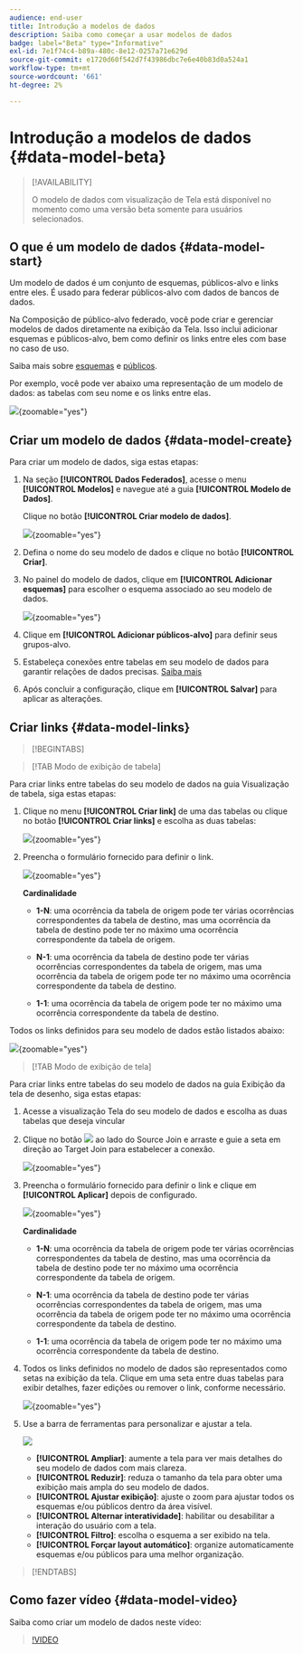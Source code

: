 ```yaml
---
audience: end-user
title: Introdução a modelos de dados
description: Saiba como começar a usar modelos de dados
badge: label="Beta" type="Informative"
exl-id: 7e1f74c4-b89a-480c-8e12-0257a71e629d
source-git-commit: e1720d60f542d7f43986dbc7e6e40b83d0a524a1
workflow-type: tm+mt
source-wordcount: '661'
ht-degree: 2%

---
```


# Introdução a modelos de dados {#data-model-beta}

>[!AVAILABILITY]
>
>O modelo de dados com visualização de Tela está disponível no momento como uma versão beta somente para usuários selecionados.

## O que é um modelo de dados {#data-model-start}

Um modelo de dados é um conjunto de esquemas, públicos-alvo e links entre eles. É usado para federar públicos-alvo com dados de bancos de dados.

Na Composição de público-alvo federado, você pode criar e gerenciar modelos de dados diretamente na exibição da Tela. Isso inclui adicionar esquemas e públicos-alvo, bem como definir os links entre eles com base no caso de uso.

Saiba mais sobre [esquemas](../customer/schemas.md#schema-start) e [públicos](../start/audiences.md).

Por exemplo, você pode ver abaixo uma representação de um modelo de dados: as tabelas com seu nome e os links entre elas.

![](assets/datamodel.png){zoomable="yes"}

## Criar um modelo de dados {#data-model-create}

Para criar um modelo de dados, siga estas etapas:

1. Na seção **[!UICONTROL Dados Federados]**, acesse o menu **[!UICONTROL Modelos]** e navegue até a guia **[!UICONTROL Modelo de Dados]**.

   Clique no botão **[!UICONTROL Criar modelo de dados]**.

   ![](assets/datamodel_create.png){zoomable="yes"}

1. Defina o nome do seu modelo de dados e clique no botão **[!UICONTROL Criar]**.

1. No painel do modelo de dados, clique em **[!UICONTROL Adicionar esquemas]** para escolher o esquema associado ao seu modelo de dados.

   ![](assets/datamodel_schemas.png){zoomable="yes"}

1. Clique em **[!UICONTROL Adicionar públicos-alvo]** para definir seus grupos-alvo.

1. Estabeleça conexões entre tabelas em seu modelo de dados para garantir relações de dados precisas. [Saiba mais](#data-model-links)

1. Após concluir a configuração, clique em **[!UICONTROL Salvar]** para aplicar as alterações.

## Criar links {#data-model-links}

>[!BEGINTABS]

>[!TAB Modo de exibição de tabela]

Para criar links entre tabelas do seu modelo de dados na guia Visualização de tabela, siga estas etapas:

1. Clique no menu **[!UICONTROL Criar link]** de uma das tabelas ou clique no botão **[!UICONTROL Criar links]** e escolha as duas tabelas:

   ![](assets/datamodel_createlinks.png){zoomable="yes"}

1. Preencha o formulário fornecido para definir o link.

   ![](assets/datamodel_link.png){zoomable="yes"}

   **Cardinalidade**

   * **1-N**: uma ocorrência da tabela de origem pode ter várias ocorrências correspondentes da tabela de destino, mas uma ocorrência da tabela de destino pode ter no máximo uma ocorrência correspondente da tabela de origem.

   * **N-1**: uma ocorrência da tabela de destino pode ter várias ocorrências correspondentes da tabela de origem, mas uma ocorrência da tabela de origem pode ter no máximo uma ocorrência correspondente da tabela de destino.

   * **1-1**: uma ocorrência da tabela de origem pode ter no máximo uma ocorrência correspondente da tabela de destino.

Todos os links definidos para seu modelo de dados estão listados abaixo:

![](assets/datamodel_alllinks.png){zoomable="yes"}

>[!TAB Modo de exibição de tela]

Para criar links entre tabelas do seu modelo de dados na guia Exibição da tela de desenho, siga estas etapas:

1. Acesse a visualização Tela do seu modelo de dados e escolha as duas tabelas que deseja vincular

1. Clique no botão ![](assets/do-not-localize/Smock_AddCircle_18_N.svg) ao lado do Source Join e arraste e guie a seta em direção ao Target Join para estabelecer a conexão.

   ![](assets/datamodel.gif){zoomable="yes"}

1. Preencha o formulário fornecido para definir o link e clique em **[!UICONTROL Aplicar]** depois de configurado.

   ![](assets/datamodel-canvas-1.png){zoomable="yes"}

   **Cardinalidade**

   * **1-N**: uma ocorrência da tabela de origem pode ter várias ocorrências correspondentes da tabela de destino, mas uma ocorrência da tabela de destino pode ter no máximo uma ocorrência correspondente da tabela de origem.

   * **N-1**: uma ocorrência da tabela de destino pode ter várias ocorrências correspondentes da tabela de origem, mas uma ocorrência da tabela de origem pode ter no máximo uma ocorrência correspondente da tabela de destino.

   * **1-1**: uma ocorrência da tabela de origem pode ter no máximo uma ocorrência correspondente da tabela de destino.

1. Todos os links definidos no modelo de dados são representados como setas na exibição da tela. Clique em uma seta entre duas tabelas para exibir detalhes, fazer edições ou remover o link, conforme necessário.

   ![](assets/datamodel-canvas-2.png){zoomable="yes"}

1. Use a barra de ferramentas para personalizar e ajustar a tela.

   ![](assets/datamodel-canvas-3.png)

   * **[!UICONTROL Ampliar]**: aumente a tela para ver mais detalhes do seu modelo de dados com mais clareza.
   * **[!UICONTROL Reduzir]**: reduza o tamanho da tela para obter uma exibição mais ampla do seu modelo de dados.
   * **[!UICONTROL Ajustar exibição]**: ajuste o zoom para ajustar todos os esquemas e/ou públicos dentro da área visível.
   * **[!UICONTROL Alternar interatividade]**: habilitar ou desabilitar a interação do usuário com a tela.
   * **[!UICONTROL Filtro]**: escolha o esquema a ser exibido na tela.
   * **[!UICONTROL Forçar layout automático]**: organize automaticamente esquemas e/ou públicos para uma melhor organização.

>[!ENDTABS]

## Como fazer vídeo {#data-model-video}

Saiba como criar um modelo de dados neste vídeo:

>[!VIDEO](https://video.tv.adobe.com/v/3432020)
